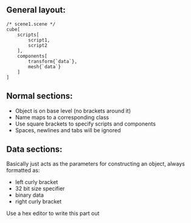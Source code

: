 ## General layout:

```
/* scene1.scene */
cube[
    scripts[
        script1, 
        script2
    ],
    components[
        transform{`data`},
        mesh{`data`}
    ]
]
```

## Normal sections:

- Object is on base level (no brackets around it)
- Name maps to a corresponding class
- Use square brackets to specify scripts and components
- Spaces, newlines and tabs will be ignored

## Data sections:

Basically just acts as the parameters for constructing an object, always formatted as: 
- left curly bracket
- 32 bit size specifier
- binary data
- right curly bracket

Use a hex editor to write this part out